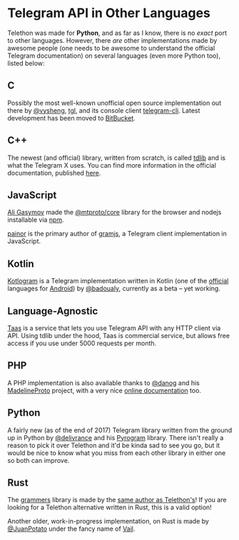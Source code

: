 # Telegram API in Other Languages

Telethon was made for **Python**, and as far as I know, there is no
*exact* port to other languages. However, there *are* other
implementations made by awesome people (one needs to be awesome to
understand the official Telegram documentation) on several languages
(even more Python too), listed below:

## C

Possibly the most well-known unofficial open source implementation out
there by [@vysheng](https://github.com/vysheng),
[tgl](https://github.com/vysheng/tgl), and its console client
[telegram-cli](https://github.com/vysheng/tg). Latest development
has been moved to [BitBucket](https://bitbucket.org/vysheng/tdcli).

## C++

The newest (and official) library, written from scratch, is called
[tdlib](https://github.com/tdlib/td) and is what the Telegram X
uses. You can find more information in the official documentation,
published [here](https://core.telegram.org/tdlib/docs/).

## JavaScript

[Ali Gasymov](https://github.com/alik0211) made the
[@mtproto/core](https://github.com/alik0211/mtproto-core) library for the
browser and nodejs installable via [npm](https://www.npmjs.com/package/@mtproto/core).

[painor](https://github.com/painor) is the primary author of 
[gramjs](https://github.com/gram-js/gramjs), a Telegram client implementation in JavaScript.

## Kotlin

[Kotlogram](https://github.com/badoualy/kotlogram) is a Telegram
implementation written in Kotlin (one of the
[official](https://blog.jetbrains.com/kotlin/2017/05/kotlin-on-android-now-official/)
languages for [Android](https://developer.android.com/kotlin/index.html)) by
[@badoualy](https://github.com/badoualy), currently as a beta – yet working.

## Language-Agnostic

[Taas](https://www.t-a-a-s.ru/) is a service that lets you use Telegram API with any
HTTP client via API. Using tdlib under the hood, Taas is commercial service, but allows
free access if you use under 5000 requests per month.

## PHP

A PHP implementation is also available thanks to
[@danog](https://github.com/danog) and his
[MadelineProto](https://github.com/danog/MadelineProto) project, with a very
nice [online documentation](https://daniil.it/MadelineProto/API_docs/) too.

## Python

A fairly new (as of the end of 2017) Telegram library written from the
ground up in Python by
[@delivrance](https://github.com/delivrance) and his
[Pyrogram](https://github.com/pyrogram/pyrogram) library.
There isn't really a reason to pick it over Telethon and it'd be kinda
sad to see you go, but it would be nice to know what you miss from each
other library in either one so both can improve.

## Rust

The [grammers](https://github.com/Lonami/grammers) library is made by
the [same author as Telethon's](https://github.com/Lonami)! If you are
looking for a Telethon alternative written in Rust, this is a valid option!

Another older, work-in-progress implementation, on Rust is made by
[@JuanPotato](https://github.com/JuanPotato) under the fancy
name of [Vail](https://github.com/JuanPotato/Vail).
